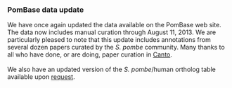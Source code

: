 ### PomBase data update

We have once again updated the data available on the PomBase web site.
The data now includes manual curation through August 11, 2013. We are
particularly pleased to note that this update includes annotations from
several dozen papers curated by the *S. pombe* community. Many thanks to
all who have done, or are doing, paper curation in
[Canto](http://curation.pombase.org/pombe/).\
\
We also have an updated version of the *S. pombe*/human ortholog table
available upon [request](mailto:helpdesk@pombase.org).
